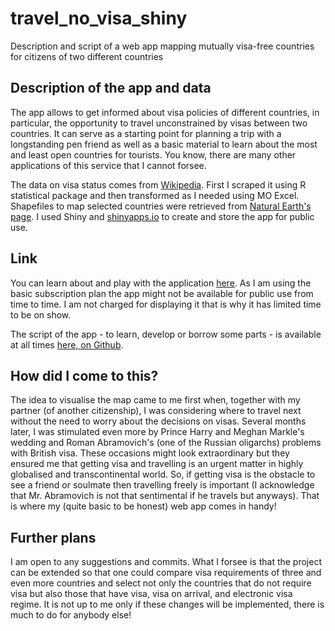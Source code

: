 # travel_no_visa_shiny
Description and script of a web app mapping mutually visa-free countries for citizens of two different countries

## Description of the app and data

The app allows to get informed about visa policies of different countries, in particular, the opportunity to travel unconstrained by visas between two countries. It can serve as a starting point for planning a trip with a longstanding pen friend as well as a basic material to learn about the most and least open countries for tourists. You know, there are many other applications of this service that I cannot forsee.

The data on visa status comes from [Wikipedia](https://en.wikipedia.org/wiki/Template:Visa_requirements). First I scraped it using R statistical package and then transformed as I needed using MO Excel. Shapefiles to map selected countries were retrieved from [Natural Earth's page](https://www.naturalearthdata.com/downloads/50m-cultural-vectors/). I used Shiny and [shinyapps.io](https://www.shinyapps.io/) to create and store the app for public use.

## Link

You can learn about and play with the application [here](https://nina-ilchenko.shinyapps.io/travel_no_visa/). As I am using the basic subscription plan the app might not be available for public use from time to time. I am not charged for displaying it that is why it has limited time to be on show.

The script of the app - to learn, develop or borrow some parts - is available at all times [here, on Github](app.R).

## How did I come to this?

The idea to visualise the map came to me first when, together with my partner (of another citizenship), I was considering where to travel next without the need to worry about the decisions on visas. Several months later, I was stimulated even more by Prince Harry and Meghan Markle's wedding and Roman Abramovich's (one of the Russian oligarchs) problems with British visa. These occasions might look extraordinary but they ensured me that getting visa and travelling is an urgent matter in highly globalised and transcontinental world. So, if getting visa is the obstacle to see a friend or soulmate then travelling freely is important (I acknowledge that Mr. Abramovich is not that sentimental if he travels but anyways). That is where my (quite basic to be honest) web app comes in handy!

## Further plans

I am open to any suggestions and commits.
What I forsee is that the project can be extended so that one could compare visa requirements of three and even more countries and select not only the countries that do not require visa but also those that have visa, visa on arrival, and electronic visa regime. It is not up to me only if these changes will be implemented, there is much to do for anybody else!
